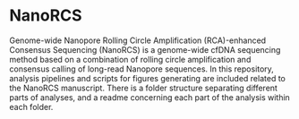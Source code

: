 # NanoRCS
Genome-wide Nanopore Rolling Circle Amplification (RCA)-enhanced Consensus Sequencing (NanoRCS) is a genome-wide cfDNA sequencing method based on a combination of rolling circle amplification and consensus calling of long-read Nanopore sequences. In this repository, analysis pipelines and scripts for figures generating are included related to the NanoRCS manuscript. There is a folder structure separating different parts of analyses, and a readme concerning each part of the analysis within each folder.
